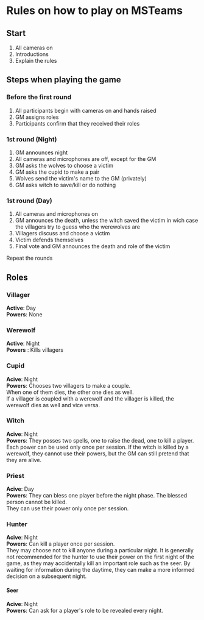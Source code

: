 # Rules on how to play on MSTeams

## Start
1. All cameras on
2. Introductions
3. Explain the rules

## Steps when playing the game
### Before the first round
1. All participants begin with cameras on and hands raised
2. GM assigns roles
3. Participants confirm that they received their roles

### 1st round (Night)
1. GM announces night
2. All cameras and microphones are off, except for the GM
3. GM asks the wolves to choose a victim
4. GM asks the cupid to make a pair
5. Wolves send the victim's name to the GM (privately)
6. GM asks witch to save/kill or do nothing

### 1st round (Day)
1. All cameras and microphones on
2. GM announces the death, unless the witch saved the victim in wich case the villagers try to guess who the werewolves are
3. Villagers discuss and choose a victim
4. Victim defends themselves
5. Final vote and GM announces the death and role of the victim

Repeat the rounds

## Roles
### Villager
__Active__: Day\
__Powers__: None

### Werewolf
__Active__: Night\
__Powers__ : Kills villagers

### Cupid
__Acive__: Night\
__Powers__: Chooses two villagers to make a couple.\
When one of them dies, the other one dies as well.\
If a villager is coupled with a werewolf and the villager is killed, the werewolf dies as well and vice versa.

### Witch
__Acive__: Night\
__Powers__: They posses two spells, one to raise the dead, one to kill a player.\
Each power can be used only once per session.
If the witch is killed by a werewolf, they cannot use their powers, but the GM can still pretend that they are alive.

### Priest
__Acive__: Day\
__Powers__: They can bless one player before the night phase. The blessed person cannot be killed.\
They can use their power only once per session.

### Hunter
__Acive__: Night\
__Powers__: Can kill a player once per session.\
They may choose not to kill anyone during a particular night. It is generally not recommended for the hunter to use their power on the first night of the game, as they may accidentally kill an important role such as the seer. By waiting for information during the daytime, they can make a more informed decision on a subsequent night. 

#### Seer
__Acive__: Night\
__Powers__: Can ask for a player's role to be revealed every night.